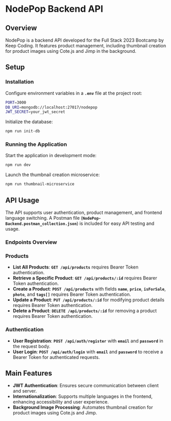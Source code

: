 # **NodePop Backend API**

## **Overview**

NodePop is a backend API developed for the Full Stack 2023 Bootcamp by Keep Coding. It features product management, including thumbnail creation for product images using Cote.js and Jimp in the background.

## **Setup**

### **Installation**
Configure environment variables in a **`.env`** file at the project root:

```bash
PORT=3000
DB_URI=mongodb://localhost:27017/nodepop
JWT_SECRET=your_jwt_secret
```

Initialize the database:

```bash
npm run init-db
```

### **Running the Application**

Start the application in development mode:

```bash
npm run dev
```

Launch the thumbnail creation microservice:

```bash
npm run thumbnail-microservice
```

## **API Usage**

The API supports user authentication, product management, and frontend language switching. A Postman file (**`NodePop-Backend.postman_collection.json`**) is included for easy API testing and usage.

### **Endpoints Overview**

### Products

- **List All Products**: **`GET /api/products`** requires Bearer Token authentication.
- **Retrieve a Specific Product**: **`GET /api/products/:id`** requires Bearer Token authentication.
- **Create a Product**: **`POST /api/products`** with fields **`name`**, **`price`**, **`isForSale`**, **`photo`**, and **`tags[]`** requires Bearer Token authentication.
- **Update a Product**: **`PUT /api/products/:id`** for modifying product details requires Bearer Token authentication.
- **Delete a Product**: **`DELETE /api/products/:id`** for removing a product requires Bearer Token authentication.

### Authentication

- **User Registration**: **`POST /api/auth/register`** with **`email`** and **`password`** in the request body.
- **User Login**: **`POST /api/auth/login`** with **`email`** and **`password`** to receive a Bearer Token for authenticated requests.

## **Main Features**

- **JWT Authentication**: Ensures secure communication between client and server.
- **Internationalization**: Supports multiple languages in the frontend, enhancing accessibility and user experience.
- **Background Image Processing**: Automates thumbnail creation for product images using Cote.js and Jimp.

##